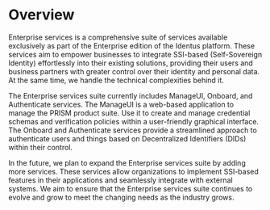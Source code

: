 # Overview

Enterprise services is a comprehensive suite of services available exclusively
as part of the Enterprise edition of the Identus platform. These services
aim to empower businesses to integrate SSI-based (Self-Sovereign Identity)
effortlessly into their existing solutions, providing their users and business
partners with greater control over their identity and personal data. At the same
time, we handle the technical complexities behind it.

The Enterprise services suite currently includes ManageUI, Onboard, and 
Authenticate services. The ManageUI is a web-based application to manage the 
PRISM product suite. Use it to create and manage credential schemas and 
verification policies within a user-friendly graphical interface. The Onboard 
and Authenticate services provide a streamlined approach to authenticate users 
and things based on Decentralized Identifiers (DIDs) within their control.

In the future, we plan to expand the Enterprise services suite by adding more
services. These services allow organizations to implement SSI-based features in
their applications and seamlessly integrate with external systems. We aim to
ensure that the Enterprise services suite continues to evolve and grow to meet
the changing needs as the industry grows.

